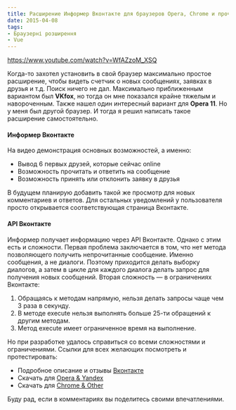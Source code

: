 ```yaml
---
title: Расширение Информер Вконтакте для браузеров Opera, Chrome и прочих
date: 2015-04-08
tags:
- Браузерні розширення
- Vue
---
```

https://www.youtube.com/watch?v=WfAZzoM_XSQ

Когда-то захотел установить в свой браузер максимально простое расширение, чтобы видеть счетчик о новых сообщениях,
заявках в друзья и т.д. Поиск ничего не дал. Максимально приближенным вариантом был **VKfox**, но тогда он мне показался
крайне тяжелым и навороченным. Также нашел один интересный вариант для **Opera 11**. Но у меня был другой браузер. И
тогда я решил написать такое расширение самостоятельно.

#### Информер Вконтакте

На видео демонстрация основных возможностей, а именно:

* Вывод 6 первых друзей, которые сейчас online
* Возможность прочитать и ответить на сообщение
* Возможность принять или отклонить заявку в друзья

В будущем планирую добавить такой же просмотр для новых комментариев и ответов. Для остальных уведомлений у пользователя
просто открывается соответствующая страница Вконтакте.

#### API Вконтакте

Информер получает информацию через API Вконтакте. Однако с этим есть и сложности. Первая проблема заключается в том, что
нет метода позволяющего получить непрочитанные сообщение. Именно сообщения, а не диалоги. Поэтому приходится делать
выборку диалогов, а затем в цикле для каждого диалога делать запрос для получения новых сообщений. Вторая сложность — в
ограничениях Вконтакте:

1. Обращаясь к методам напрямую, нельзя делать запросы чаще чем 3 раза в секунду.
2. В методе execute нельзя выполнять больше 25-ти обращений к другим методам.
3. Метод execute имеет ограниченное время на выполнение.

Но при разработке удалось справиться со всеми сложностями и ограничениями. Ссылки для всех желающих посмотреть и
протестировать:

* Подробное описание и отзывы [Вконтакте](https://vk.com/note45421694_12011424)
* Скачать для [Opera & Yandex](https://addons.opera.com/extensions/details/informer-vkontakte/)
* Скачать
  для [Chrome & Other](https://chrome.google.com/webstore/detail/%D0%B8%D0%BD%D1%84%D0%BE%D1%80%D0%BC%D0%B5%D1%80-%D0%B2%D0%BA%D0%BE%D0%BD%D1%82%D0%B0%D0%BA%D1%82%D0%B5/jlokilojbcmfijbgbioojlnhejhnikhn)

Буду рад, если в комментариях вы поделитесь своими впечатлениями.
